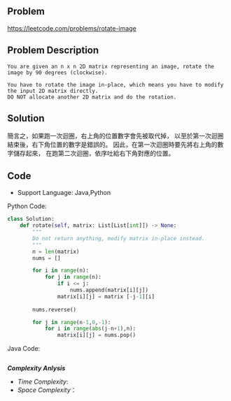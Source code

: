 ## Problem

https://leetcode.com/problems/rotate-image

## Problem Description

```
You are given an n x n 2D matrix representing an image, rotate the image by 90 degrees (clockwise).

You have to rotate the image in-place, which means you have to modify the input 2D matrix directly.
DO NOT allocate another 2D matrix and do the rotation.
```

## Solution
簡言之，如果跑一次迴圈，右上角的位置數字會先被取代掉，
以至於第一次迴圈結束後，右下角位置的數字是錯誤的。
因此，在第一次迴圈時要先將右上角的數字儲存起來，
在跑第二次迴圈，依序吐給右下角對應的位置。

## Code

- Support Language: Java,Python

Python Code:

```py
class Solution:
    def rotate(self, matrix: List[List[int]]) -> None:
        """
        Do not return anything, modify matrix in-place instead.
        """
        n = len(matrix)
        nums = []

        for i in range(n):
            for j in range(n):
                if i <= j:
                    nums.append(matrix[i][j])
                matrix[i][j] = matrix [-j-1][i]
        
        nums.reverse()

        for j in range(n-1,0,-1):
            for i in range(abs(j-n+1),n):
                matrix[i][j] = nums.pop()    
```

Java Code:

```

```

**_Complexity Anlysis_**

- _Time Complexity_: 
- _Space Complexity_：
